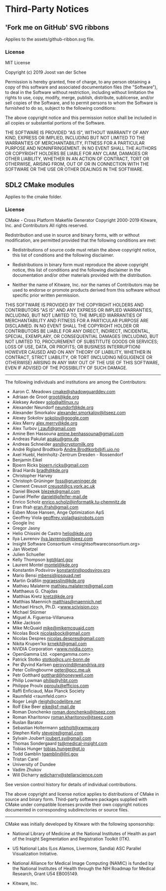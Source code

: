 # Third-Party Notices

## 'Fork me on GitHub' SVG ribbons

Applies to the assets/github-ribbon.svg file.

### License

MIT License

Copyright (c) 2019 Joost van der Schee

Permission is hereby granted, free of charge, to any person obtaining a copy
of this software and associated documentation files (the "Software"), to deal
in the Software without restriction, including without limitation the rights
to use, copy, modify, merge, publish, distribute, sublicense, and/or sell
copies of the Software, and to permit persons to whom the Software is
furnished to do so, subject to the following conditions:

The above copyright notice and this permission notice shall be included in all
copies or substantial portions of the Software.

THE SOFTWARE IS PROVIDED "AS IS", WITHOUT WARRANTY OF ANY KIND, EXPRESS OR
IMPLIED, INCLUDING BUT NOT LIMITED TO THE WARRANTIES OF MERCHANTABILITY,
FITNESS FOR A PARTICULAR PURPOSE AND NONINFRINGEMENT. IN NO EVENT SHALL THE
AUTHORS OR COPYRIGHT HOLDERS BE LIABLE FOR ANY CLAIM, DAMAGES OR OTHER
LIABILITY, WHETHER IN AN ACTION OF CONTRACT, TORT OR OTHERWISE, ARISING FROM,
OUT OF OR IN CONNECTION WITH THE SOFTWARE OR THE USE OR OTHER DEALINGS IN THE
SOFTWARE.

## SDL2 CMake modules

Applies to the cmake folder.

### License

CMake - Cross Platform Makefile Generator
Copyright 2000-2019 Kitware, Inc. and Contributors
All rights reserved.

Redistribution and use in source and binary forms, with or without
modification, are permitted provided that the following conditions
are met:

* Redistributions of source code must retain the above copyright
  notice, this list of conditions and the following disclaimer.

* Redistributions in binary form must reproduce the above copyright
  notice, this list of conditions and the following disclaimer in the
  documentation and/or other materials provided with the distribution.

* Neither the name of Kitware, Inc. nor the names of Contributors
  may be used to endorse or promote products derived from this
  software without specific prior written permission.

THIS SOFTWARE IS PROVIDED BY THE COPYRIGHT HOLDERS AND CONTRIBUTORS
"AS IS" AND ANY EXPRESS OR IMPLIED WARRANTIES, INCLUDING, BUT NOT
LIMITED TO, THE IMPLIED WARRANTIES OF MERCHANTABILITY AND FITNESS FOR
A PARTICULAR PURPOSE ARE DISCLAIMED. IN NO EVENT SHALL THE COPYRIGHT
HOLDER OR CONTRIBUTORS BE LIABLE FOR ANY DIRECT, INDIRECT, INCIDENTAL,
SPECIAL, EXEMPLARY, OR CONSEQUENTIAL DAMAGES (INCLUDING, BUT NOT
LIMITED TO, PROCUREMENT OF SUBSTITUTE GOODS OR SERVICES; LOSS OF USE,
DATA, OR PROFITS; OR BUSINESS INTERRUPTION) HOWEVER CAUSED AND ON ANY
THEORY OF LIABILITY, WHETHER IN CONTRACT, STRICT LIABILITY, OR TORT
(INCLUDING NEGLIGENCE OR OTHERWISE) ARISING IN ANY WAY OUT OF THE USE
OF THIS SOFTWARE, EVEN IF ADVISED OF THE POSSIBILITY OF SUCH DAMAGE.

------------------------------------------------------------------------------

The following individuals and institutions are among the Contributors:

* Aaron C. Meadows <cmake@shadowguarddev.com>
* Adriaan de Groot <groot@kde.org>
* Aleksey Avdeev <solo@altlinux.ru>
* Alexander Neundorf <neundorf@kde.org>
* Alexander Smorkalov <alexander.smorkalov@itseez.com>
* Alexey Sokolov <sokolov@google.com>
* Alex Merry <alex.merry@kde.org>
* Alex Turbov <i.zaufi@gmail.com>
* Amine Ben Hassouna <amine.benhassouna@gmail.com>
* Andreas Pakulat <apaku@gmx.de>
* Andreas Schneider <asn@cryptomilk.org>
* André Rigland Brodtkorb <Andre.Brodtkorb@ifi.uio.no>
* Axel Huebl, Helmholtz-Zentrum Dresden - Rossendorf
* Benjamin Eikel
* Bjoern Ricks <bjoern.ricks@gmail.com>
* Brad Hards <bradh@kde.org>
* Christopher Harvey
* Christoph Grüninger <foss@grueninger.de>
* Clement Creusot <creusot@cs.york.ac.uk>
* Daniel Blezek <blezek@gmail.com>
* Daniel Pfeifer <daniel@pfeifer-mail.de>
* Enrico Scholz <enrico.scholz@informatik.tu-chemnitz.de>
* Eran Ifrah <eran.ifrah@gmail.com>
* Esben Mose Hansen, Ange Optimization ApS
* Geoffrey Viola <geoffrey.viola@asirobots.com>
* Google Inc
* Gregor Jasny
* Helio Chissini de Castro <helio@kde.org>
* Ilya Lavrenov <ilya.lavrenov@itseez.com>
* Insight Software Consortium <insightsoftwareconsortium.org>
* Jan Woetzel
* Julien Schueller
* Kelly Thompson <kgt@lanl.gov>
* Laurent Montel <montel@kde.org>
* Konstantin Podsvirov <konstantin@podsvirov.pro>
* Mario Bensi <mbensi@ipsquad.net>
* Martin Gräßlin <mgraesslin@kde.org>
* Mathieu Malaterre <mathieu.malaterre@gmail.com>
* Matthaeus G. Chajdas
* Matthias Kretz <kretz@kde.org>
* Matthias Maennich <matthias@maennich.net>
* Michael Hirsch, Ph.D. <www.scivision.co>
* Michael Stürmer
* Miguel A. Figueroa-Villanueva
* Mike Jackson
* Mike McQuaid <mike@mikemcquaid.com>
* Nicolas Bock <nicolasbock@gmail.com>
* Nicolas Despres <nicolas.despres@gmail.com>
* Nikita Krupen'ko <krnekit@gmail.com>
* NVIDIA Corporation <www.nvidia.com>
* OpenGamma Ltd. <opengamma.com>
* Patrick Stotko <stotko@cs.uni-bonn.de>
* Per Øyvind Karlsen <peroyvind@mandriva.org>
* Peter Collingbourne <peter@pcc.me.uk>
* Petr Gotthard <gotthard@honeywell.com>
* Philip Lowman <philip@yhbt.com>
* Philippe Proulx <pproulx@efficios.com>
* Raffi Enficiaud, Max Planck Society
* Raumfeld <raumfeld.com>
* Roger Leigh <rleigh@codelibre.net>
* Rolf Eike Beer <eike@sf-mail.de>
* Roman Donchenko <roman.donchenko@itseez.com>
* Roman Kharitonov <roman.kharitonov@itseez.com>
* Ruslan Baratov
* Sebastian Holtermann <sebholt@xwmw.org>
* Stephen Kelly <steveire@gmail.com>
* Sylvain Joubert <joubert.sy@gmail.com>
* Thomas Sondergaard <ts@medical-insight.com>
* Tobias Hunger <tobias.hunger@qt.io>
* Todd Gamblin <tgamblin@llnl.gov>
* Tristan Carel
* University of Dundee
* Vadim Zhukov
* Will Dicharry <wdicharry@stellarscience.com>

See version control history for details of individual contributions.

The above copyright and license notice applies to distributions of
CMake in source and binary form.  Third-party software packages supplied
with CMake under compatible licenses provide their own copyright notices
documented in corresponding subdirectories or source files.

------------------------------------------------------------------------------

CMake was initially developed by Kitware with the following sponsorship:

 * National Library of Medicine at the National Institutes of Health
   as part of the Insight Segmentation and Registration Toolkit (ITK).

 * US National Labs (Los Alamos, Livermore, Sandia) ASC Parallel
   Visualization Initiative.

 * National Alliance for Medical Image Computing (NAMIC) is funded by the
   National Institutes of Health through the NIH Roadmap for Medical Research,
   Grant U54 EB005149.

 * Kitware, Inc.

